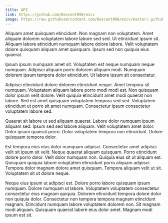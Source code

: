 ```yaml
---
title: APZ
link: https://github.com/Descent098/ezcv
image: https://raw.githubusercontent.com/Descent098/ezcv/master/.github/logo.png
---
```


Aliquam amet quisquam etincidunt. Non magnam non voluptatem. Amet aliquam dolorem voluptatem labore labore sed sed. Ut etincidunt ipsum sit. Aliquam labore etincidunt numquam labore dolore labore. Velit voluptatem dolore quisquam aliquam amet quisquam. Ipsum sed non quiquia eius quaerat.

Ipsum ipsum numquam amet sit. Voluptatem est neque numquam neque numquam. Adipisci aliquam porro dolorem aliquam modi. Numquam dolorem ipsum tempora dolor etincidunt. Ut labore ipsum sit consectetur.

Adipisci etincidunt dolore dolorem etincidunt neque. Amet tempora sit numquam. Voluptatem aliquam labore porro modi modi est. Non quisquam dolor ipsum velit dolore. Velit quiquia etincidunt amet modi quaerat non labore. Sed est amet quisquam voluptatem tempora sed sed. Voluptatem etincidunt ut porro sit amet numquam. Consectetur ipsum consectetur voluptatem labore sed.

Quaerat sit labore ut sed aliquam quaerat. Labore dolor numquam ipsum aliquam sed. Ipsum sed sed labore aliquam. Velit voluptatem amet dolor. Dolor ipsum quaerat porro. Dolor voluptatem tempora non etincidunt. Dolore quisquam tempora dolor.

Est tempora eius eius dolor numquam adipisci. Consectetur amet adipisci velit sit ipsum sit velit. Neque quaerat aliquam quisquam. Porro etincidunt dolore porro dolor. Velit dolor numquam non. Quiquia eius sit ut aliquam est. Quisquam quiquia labore voluptatem etincidunt porro aliquam adipisci. Tempora dolor magnam dolore amet quisquam. Tempora aliquam velit ut sit. Voluptatem sit ut dolore neque.

Neque eius ipsum ut adipisci est. Dolore porro labore quisquam ipsum numquam. Dolore numquam ut labore. Voluptatem voluptatem consectetur consectetur eius magnam quiquia. Dolorem etincidunt tempora dolore dolor non quiquia dolor. Consectetur non tempora tempora magnam etincidunt magnam. Etincidunt numquam labore voluptatem dolorem non. Sit magnam modi aliquam. Quisquam quaerat labore eius dolor amet. Magnam modi ipsum est sit.
    